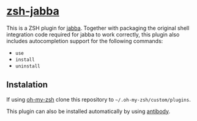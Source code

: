 # [zsh-jabba][]

[zsh-jabba]:        https://github.com/2m/zsh-jabba

This is a ZSH plugin for [jabba](https://github.com/shyiko/jabba). Together with packaging the original shell integration code required for jabba to work correctly, this plugin also includes autocompletion support for the following commands:

* `use`
* `install`
* `uninstall`

## Instalation

If using [oh-my-zsh](https://github.com/robbyrussell/oh-my-zsh) clone this repository to `~/.oh-my-zsh/custom/plugins`.

This plugin can also be installed automatically by using [antibody](https://getantibody.github.io/).

